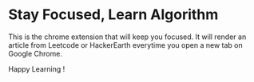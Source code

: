 # Stay Focused, Learn Algorithm

This is the chrome extension that will keep you focused. 
It will render an article from Leetcode or HackerEarth everytime you open a new tab on Google Chrome.

Happy Learning !
